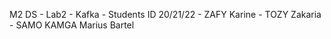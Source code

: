 M2 DS - Lab2 - Kafka - Students ID 20/21/22 - ZAFY Karine - TOZY Zakaria - SAMO KAMGA Marius Bartel
